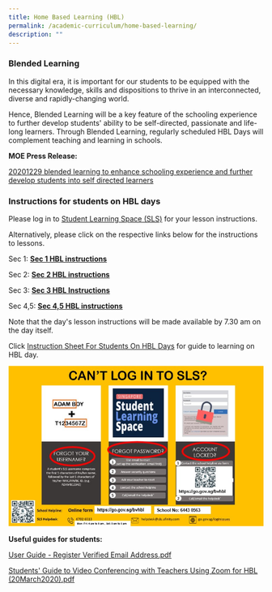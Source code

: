 ```yaml
---
title: Home Based Learning (HBL)
permalink: /academic-curriculum/home-based-learning/
description: ""
---
```

### Blended Learning

In this digital era, it is important for our students to be equipped with the necessary knowledge, skills and dispositions to thrive in an interconnected, diverse and rapidly-changing world.

Hence, Blended Learning will be a key feature of the schooling experience to further develop students' ability to be self-directed, passionate and life-long learners. Through Blended Learning, regularly scheduled HBL Days will complement teaching and learning in schools. 

**MOE Press Release:**

[20201229 blended learning to enhance schooling experience and further develop students into self directed learners](https://www.moe.gov.sg/news/press-releases/20201229-blended-learning-to-enhance-schooling-experience-and-further-develop-students-into-self-directed-learners)

### Instructions for students on HBL days

Please log in to [Student Learning Space (SLS)](https://vle.learning.moe.edu.sg/login) for your lesson instructions.

Alternatively, please click on the respective links below for the instructions to lessons.

Sec 1:  **[Sec 1 HBL instructions](https://docs.google.com/spreadsheets/d/e/2PACX-1vRvmY8vtAMDCshcg_GO3wMgXMd6WzzZZdykhR_xoogMrdAUuKa_cVGzI2Iq02vXkI4CO0sqFMsT9-4t/pubhtml)**

Sec 2:  **[Sec 2 HBL instructions](https://docs.google.com/spreadsheets/d/e/2PACX-1vTgROAISH_SREFByXReb9b_GLaUI2JCH8ciipyXDt0TTfQoXdZwwsdBX8MXjKRyKzqSW8S6QVZufClb/pubhtml)**

Sec 3: **[Sec 3 HBL Instructions](https://docs.google.com/spreadsheets/d/e/2PACX-1vR_Nib4FI2b9ThXOv0B_BqLZ3TEJjJryHCHEANLLIexPXziuUWLx4a5de7Ta_E-WpE8yZFiSgjBys7h/pubhtml)**

Sec 4,5: **[Sec 4,5 HBL instructions](https://docs.google.com/spreadsheets/d/e/2PACX-1vSaroXzLDxc9MhajZeIn_eyWrL5XjKqvYy3Zbo3JGtDUtvLN526Uyr_AuaO1I5Bh6ufpUSEFxiM0qLc/pubhtml)** 

Note that the day's lesson instructions will be made available by 7.30 am on the day itself.

Click [Instruction Sheet For Students On HBL Days](/files/Instruction%20Sheet%20for%20Students_BV.pdf) for guide to learning on HBL day.

![Student Learning Space support](/images/SLS%20suppt.jpg)

**Useful guides for students:**

[User Guide - Register Verified Email Address.pdf](/files/User%20Guide%20-%20Register%20Verified%20Email%20Address.pdf) <br>

[Students' Guide to Video Conferencing with Teachers Using Zoom for HBL (20March2020).pdf](/files/Students'%20Guide%20to%20Video%20Conferencing%20with%20Teachers%20Using%20Zoom%20for%20HBL%20(20March2020).pdf)